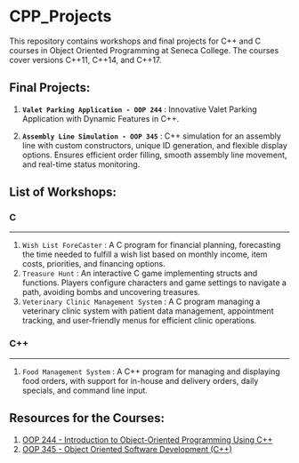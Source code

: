 # CPP_Projects

This repository contains workshops and final projects for C++ and C courses in Object Oriented Programming at Seneca College. The courses cover versions C++11, C++14, and C++17.

## Final Projects:

1. **`Valet Parking Application - OOP 244`** : Innovative Valet Parking Application with Dynamic Features in C++.

2. **`Assembly Line Simulation - OOP 345`**  : C++ simulation for an assembly line with custom constructors, unique ID generation, and flexible display options. Ensures efficient order filling, smooth assembly line movement, and real-time status monitoring.

## List of Workshops:

### C
-----
   1. `Wish List ForeCaster` : A C program for financial planning, forecasting the time needed to fulfill a wish list based on monthly income, item costs, priorities, and financing options.
   2. `Treasure Hunt` : An interactive C game implementing structs and functions. Players configure characters and game settings to navigate a path, avoiding bombs and uncovering treasures.
   3. `Veterinary Clinic Management System` : A C program managing a veterinary clinic system with patient data management, appointment tracking, and user-friendly menus for efficient clinic operations.


### C++
-----
   1. `Food Management System` : A C++ program for managing and displaying food orders, with support for in-house and delivery orders, daily specials, and command line input.
  

## Resources for the Courses:

1. [OOP 244 - Introduction to Object-Oriented Programming Using C++](https://wiki.cdot.senecacollege.ca/wiki/OOP244)
2. [OOP 345 - Object Oriented Software Development (C++)](https://advoop.sdds.ca/)

